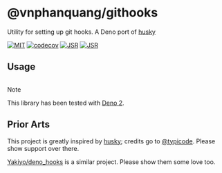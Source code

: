 # @vnphanquang/githooks

Utility for setting up git hooks. A Deno port of [husky]

[![MIT][license.badge]][license] [![codecov][codecov.badge]][codecov] [![JSR][jsr.badge.package]][jsr.package] [![JSR][jsr.badge.score]][jsr.package]

## Usage

```bash
```

> [!NOTE]
> This library has been tested with [Deno 2](https://deno.com/blog/v2.0).

## Prior Arts

This project is greatly inspired by [husky]; credits go to [@typicode](https://github.com/typicode). Please show support over there.

[Yakiyo/deno_hooks](https://github.com/Yakiyo/deno_hooks) is a similar project. Please show them some love too.

[husky]: https://github.com/typicode/husky
[deno]: https://deno.com/
[jsr.badge.package]: https://jsr.io/badges/@vnphanquang/githooks
[jsr.badge.score]: https://jsr.io/badges/@vnphanquang/githooks/score
[jsr.package]: https://jsr.io/@vnphanquang/githooks
[codecov]: https://codecov.io/github/vnphanquang/githooks
[codecov.badge]: https://codecov.io/github/vnphanquang/githooks/graph/badge.svg?token=dKkYUy4evr
[license.badge]: https://img.shields.io/badge/license-MIT-blue.svg
[license]: https://github.com/vnphanquang/githooks/blob/main/LICENSE
